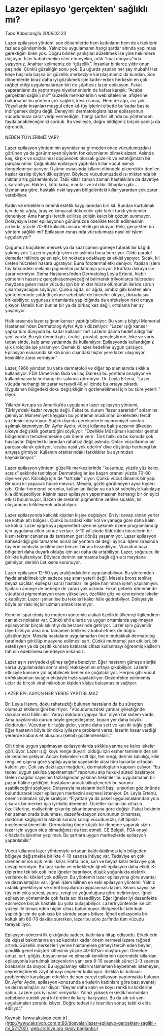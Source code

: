 # Lazer epilasyo 'gerçekten' sağlıklı mı?

*Tuba Kabacaoğlu 2009.02.23*

<div class="pNewsDetailMainContent ctx_content" itemprop="articleBody">
 Lazer epilasyon yöntemi son dönemlerde hem kadınların hem de erkeklerin fazlaca gündeminde. Yalnız bu uygulamanın hangi şartlar altında yapılması gerektiğini bilen yok. Doğru bilinen yanlışları düzeltmek ise yine hekimlere düşüyor.   İster kabul edelim ister etmeyelim, artık “imaj dünyası”nda yaşıyoruz. Anahtar kelimemiz de “güzellik”. İnsanlar binlerce yıldır onun peşinde. Çünkü güzelliğin sonu yok. Bu uğurda yapılan her şey mubah! Her köşe başında başka bir güzellik merkeziyle karşılaşmamız da bundan. Son dönemlerde biraz daha iyi gözükmek için kadın-erkek herkesin en çok rağbet ettiği uygulamalardan biri de şüphesiz lazer epilasyon. Fakat yaptıranların da yaptırmaya niyetlenenlerin de kafası karışık: “Acaba gerçekten sağlıklı mı?” Güzellik merkezlerinin web sitelerine, afişlerine bakarsanız bu yöntem çok sağlıklı, kesin sonuç. Hem de ağrı, acı yok. Yüzyıllardır insanları meşgul eden kıl-tüy işlerini elbette bu kadar basite indirgemek doğru değil. Deneyimli dermatologlara lazer epilasyonun vücudumuza zarar verip vermediğini, hangi şartlar altında bu yöntemden faydalanabileceğimizi sorduk. Bu vesileyle, doğru bildiğimiz birçok yanlışı da öğrendik…
 <br/>
 <br/>
 NEDEN TÜYLERİMİZ VAR?
 <br/>
 <br/>
 Lazer epilasyon yönteminin ayrıntılarına girmeden önce vücudumuzdaki görünen ya da görünmeyen tüylerin fonksiyonlarını bilmek elzem. Aslında kaş, kirpik ve saçlarımızı düşünecek olursak güzellik ve estetiğimizin bir parçası onlar. Çoğunlukla epilasyon yaptırılan kıllar vücut ısımızı dengelemeye yarıyor. Üşüme esnasında kılların dibindeki piloerektör denilen kaslar kasılıp tüyleri dikleştiriyor. Böylece vücudumuzdaki ısı miktarında bir miktar artış gözlemleniyor. Tabii kıllar zaman zaman hastalıklara da davetiye çıkarabiliyor. Bakteri, kötü koku, mantar ve kıl dibi iltihapları gibi... Uzmanlara göre, hastalık riski taşıyan bölgelerdeki kıllar yarardan çok zarar verebiliyor.
 <br/>
 <br/>
 Kadın ve erkeklerin önemli estetik kaygılarından biri kıl. Bundan kurtulmak için de sir ağda, tıraş ve kimyasal dökücüler gibi farklı farklı yöntemler deneniyor. Ama hangisi tercih edilirse edilsin kalıcı bir çözüm sunmuyor. Dolayısıyla lazer epilasyonun günümüzde özellikle tercih edilmesinin ardında, yüzde 70-80 kalıcılık unsuru etkili gözüküyor. Peki, gerçekten bu yöntem sağlıklı mı? Epilasyon esnasında vücudumuza nasıl bir işlem uygulanıyor?
 <br/>
 <br/>
 Çoğumuz küçükken mercek ya da saat camını güneşe tutarak bir kâğıdı yakmışızdır. Lazerin yaptığı işlem de aslında buna benziyor. Cilde paralel demetler hâlinde gelen ışık, bir noktada odaklaşıp ısı etkisi yapıyor. Sıcak, kıl üreten hücreleri hasara uğratıyor. Buna fototermal etki deniyor. Yapılan işlem tüy kökündeki melanin pigmentini patlatmaya yarıyor. Etraftaki dokuya ise zarar vermiyor. Sema Hastanesi’nden Dermatolog Leyla Ertenü, hiçbir yöntemin hasarsız gerçekleşemeyeceğini belirterek trilyonlarca hücreden meydana gelen insan vücudu için bir miktar hücre ölümünün ileride sorun çıkarmayacağını söylüyor. Çünkü ağda, sir ağda, cımbız gibi kökten alım yöntemlerinde şiddetli çekme sebebiyle de hücreler ölüyor, dokuda sıvı birikebiliyor, uygunsuz ortamlarda yapıldığında da enfeksiyon riski ortaya çıkıyor. Üstelik tüm bunlar bir ya da birkaç kez değil, ortalama her ay yaşanıyor.
 <br/>
 <br/>
 Halk arasında lazer ışığının kanser yaptığı biliniyor. Bu yanlış bilgiyi Memorial Hastanesi’nden Dermatolog Ayfer Aydın düzeltiyor: “Lazer ışığı kanser yapsa tüm dünyada bu kadar kullanılır mı? Lazerin daima hedef aldığı ‘bir şey’ vardır. Bu ışık demeti göz, üroloji, prostat, gençleştirme, leke ve varis tedavisinde, kalp ameliyatlarında da kullanılıyor. Epilasyonda kullandığınız ışık ürolojide işe yaramıyor. Demek ki lazer hedefine uygun çalışıyor. Epilasyon esnasında kıl kökünün dışındaki hiçbir yere lazer ulaşmıyor, kesinlikle zarar vermiyor.”
 <br/>
 <br/>
 Lazer, 1960 yılından bu yana dermatoloji ve diğer tıp alanlarında sıklıkla  kullanılıyor. FDA (Amerikan Gıda ve İlaç Dairesi) bu yöntemi onaylıyor ve kullanılmasında herhangi bir sakınca görmüyor. Dr. Leyla Ertenü, “Lazer vücuda herhangi bir zarar verseydi 48 yıl içinde bu ortaya çıkardı. Uygulanan bölgedeki doku değişikliğinin gözlenebilmesi için bu süre yeterli.” diyor.
 <br/>
 <br/>
 Yıllardır Avrupa ve Amerika’da uygulanan lazer epilasyon yöntemi, Türkiye’deki kadar revaçta değil. Fakat bu durum “lazer zararlıdır” anlamına gelmiyor. Mahremiyet kaygıları bu yöntemin müslüman ülkelerdeki tercih yüzdesini düşürüyor. Sağlık dışında gerekçelerle mahremiyet sınırları aşılmak istenmiyor. Dr. Ayfer Aydın, vücut kıllarına bakış açısının ülkeden ülkeye değişiklik gösterdiğini söylüyor: “Özellikle Müslüman kadınlar genital bölgelerinin temizlenmesine çok önem verir. Türk halkı da bu konuda çok hassastır. Diğerleri kıllarından rahatsız değil aslında. Onları vücutlarının bir parçası olarak görüyor, ‘acaba nasıl yok ederim’ diye düşünüp herhangi bir arayışa girmiyor. Kullanım oranlarındaki farklılıklar bu ayrıntıdan kaynaklanıyor.”
 <br/>
 <br/>
 Lazer epilasyon yöntemi güzellik merkezlerinde “kusursuz, yüzde yüz kalıcı, acısız” şeklinde tanıtılıyor. Dermatologlar ise başarı oranını yüzde 70-80 diye veriyor. Kalıcılığı için de “tartışılır” diyor. Çünkü vücut dinamik bir yapı. Bir sürü kıl yapacak hücre mevcut. Mesela, gözle görülmeyen ayva tüyleri gibi. Onlar hormonel sorunlar, kullanılan ilaçlar ya da kist sebebiyle kalınlaşıp kıla dönüşebiliyor. Kişinin lazer epilasyon yaptırmasının herhangi bir önleyici etkisi bulunmuyor. Bazen de melanin pigmentine verilen sıcaklık, kıl oluşumunu tetikleyerek artırabiliyor.
 <br/>
 <br/>
 Lazer epilasyonda kalıcılık kişiden kişiye değişiyor. En iyi cevap alınan yerler ise koltuk altı bölgesi. Çünkü buradaki kıllar kol ve yanağa göre daha kalın ve köklü. Lazer ışığı koyu pigmentleri üzerine çekmek üzere programlandığı için uygulama etkin sonuç veriyor. 5-10 yıl içinde öldürülen hücrelerin bir kısmı tekrar canlansa da tamamen geri dönüş yaşanmıyor. Lazer epilasyon bahsedildiği gibi tamamen acısız bir yöntem de değil ayrıca. İşlem sırasında tüylerin cımbızla çekilmesine benzer bir acı hissediliyor. Vücudun bazı bölgeleri daha duyarlı olduğu için acı daha da artabiliyor. Lazer, soğutucu ile birlikte kullanılıyor. Böylece derinin ısınmasına bağlı ağrı-acı meydana gelmiyor, derinin üst kısmı korunuyor.
 <br/>
 <br/>
 Lazer epilasyon 12-50 yaş aralığındakilere uygulanabiliyor. Bu yöntemden faydalanabilmek için sadece yaş sınırı yeterli değil. Mesela bronz tenliler, beyaz saçlılar, epilepsi (sara) hastaları ile gebe hanımlara işlem yapılamıyor. Işınların anneye de bebeğe de zararı yok aslında. Fakat gebelik döneminde vücuttaki pigmentasyon oranı yükseliyor, özellikle göz ve çevresinde lekeler çıkabiliyor. Lazer ışınları ise bu lekeleri kalıcı hâle getirebiliyor.  Dolayısıyla böyle bir riski hiçbir uzman almak istemiyor.
 <br/>
 <br/>
 Kendini ispat etmiş bu modern yöntemle alakalı özellikle ülkemizi ilgilendiren can alıcı noktalar var. Çünkü ehil ellerde ve uygun ortamlarda yapılmayan epilasyonlar birçok sıkıntıyı da beraberinde getiriyor. Lazer ışını güvenilir diye biliniyor ama onu tamamen tehlikesiz kabul etmek de doğru gözükmüyor. Mesela hastaların uygulamadan önce muhakkak dermatolog tarafından görülüp muayene edilmesi şart. Çünkü muhtemel yan etkileri, bir estetisyen ya da çeşitli kurslara katılarak cihazı kullanmayı öğrenmiş kişilerin tahmin edebilmesi neredeyse imkânsız.
 <br/>
 <br/>
 Lazer aşırı seviyedeki güneş ışığına benziyor. Eğer hastanın güneşe alerjisi varsa uygulamadan sonra alerji reaksiyonları ortaya çıkabiliyor. Lazerin etkisiyle kansere yol açabilecek benler de çoğalabiliyor. Herpes gibi vücut enfeksiyonları sıcağın etkisiyle hızla yayılabiliyor. Dezenfekte edilmemiş uçlar da birçok viral mikrobun kişiden kişiye bulaşmasını sağlıyor.
 <br/>
 <br/>
 LAZER EPİLASYON HER YERDE YAPTIRILMAZ
 <br/>
 <br/>
 Dr. Leyla Hanım, doku rahatsızlığı bulunan hastaların da bu süreçten olumsuz etkilendiğini belirtiyor: “Vücudumuzdaki yaralar iyileştiğinde dokular eski hâlini alır. Yarayı dolduran yapıya ‘dur’ diyen bir sistem vardır. Ama bazılarında durum böyle gerçekleşmez, kopan yer daha büyük doldurulur. Vücuttan bir tuğla gider, yerine daha sert ve katı iki tuğla gelir. Eğer hastanın böyle bir doku iyileşme problemi varsa; lazerin hasar verdiği yerlerde kabarık et  oluşumu (keloit) gözlemlenebilir.”
 <br/>
 <br/>
 Cilt tipine uygun yapılmayan epilasyonlarda sıklıkla yanma ve kalıcı lekeler görülüyor. Lazer ışığı koyu renge duyarlı olduğu için esmer tenlilerin derisini de kendine çekiyor. Ancak hekimlerin cilt tipi, ten rengi, derinin kalınlığı, kılın rengi ve çapına göre yaptığı ayarlar sayesinde olası tüm hasarlar ortadan kaldırılıyor. Çok sayıdaki lazer mağduru, dermatologların kapısını çalıyor; “bu tedavi uygun şekilde yapılmamıştır” raporunu alıp hukuki süreci başlatıyor. Gelen mağdur sayısının fazlalığından yakınan hekimler bu uygulamanın bir pazar hâline geldiğini, hastaların ancak bilinçlenerek bu sorunu aşabileceğini söylüyor. Dolayısıyla hastaların belli başlı unsurları göz önünde bulundurarak lazer epilasyon merkezini seçmesi isteniyor. Dr. Leyla Ertenü, önemli noktaları şöyle sıralıyor: “Fiyattan ya da paket uygulamalarından yola çıkarak bir merkez için iyi-kötü denemez. Ücretler kullanılan cihazın özelliklerine, maliyetinin çıkarılıp çıkarılmamasına göre değişir. Fakat hekimin her zaman orada bulunması, dezenfektasyon sorununun olmaması, doktorun sağlığınızla alakalı sorular sorup vücudunuzu, cilt tipinizi incelemesi önemlidir. Dermatolog önce küçük bir deneme yaparak sizin lazer için uygun olup olmadığınızı da test etmeli. CE Belgeli, FDA onaylı cihazlarla işlemler yapılmalı. Bu şartlara uygun merkezlerde epilasyon yaptırılabilir.”
 <br/>
 <br/>
 Vücut kıllarının lazer yöntemiyle ortadan kaldırılabilmesi için bölgeden bölgeye değişmekle birlikte 4-10 seansa ihtiyaç var. Tedaviye en çok direnenler ise açık renkli kıllar. Hatta ince, sarı ve beyaz kıllar tedaviye çok cevap vermiyor. Bu tarz kadın ve erkeklerde iğneli epilasyon daha etkili. Kıl diplerine tek tek çok ince iğneler batırılıyor,  düşük yoğunlukta elektrik verilerek kıl kökleri yok ediliyor. Bu yöntemin lazer epilasyona göre avantaj ve dezavantajları var. İğneli işlem bilinen en eski epilasyon yöntemi. Yalnız ustalık gerektiriyor ve steril koşullarda uygulanması lazım. Seans sayısı ise tüylerin çıkış süresi, yapısı, rengi ve yoğunluğuna göre belirleniyor. İğneli epilasyon yönteminde çok fazla acı hissediliyor. Eğer iğneler iyi dezenfekte edilmezse birçok hastalık bu yolla bulaşabiliyor. Lazerli yöntemde ise cilt yüzeyi ile temas eden hiçbir cihaz bulunmuyor. Bölgesel kıl tahribatı yapıldığı için de çok kısa bir sürede seans bitiyor. İğneli epilasyonla bir koltuk altı 60-70 dakika sürerken, lazer bu süre zarfında tüm vücudu tarayabiliyor.
 <br/>
 <br/>
 Epilasyon yöntemi ilk çıktığında sadece kadınlara hitap ediyordu. Erkeklerin de kişisel bakımlarına en az kadınlar kadar önem vermesi lazere rağbeti artırdı. Güzellik merkezleri yerine hastanelere gitmeyi tercih eden beyler, şimdilik genel müşteri kitlesinin yüzde 40-50’sini oluşturuyor. Genelde omuz, sırt, göğüs, boyun-ense ve elmacık kemiklerinin üzerindeki kıllardan epilasyonla kurtulmak isteyenlerin yanı sıra 8-10 seanslık süreci 2-3 seansta bırakanlar da oluyor. Bu uygulamayı kıllarını tamamen kaybetmek istemeyen, seyrekleştirerek zayıflatmayı seçenler kullanıyor. Sıklıkla kıl batması problemiyle karşılaşan erkekler de son çareyi epilasyon yaptırmakta buluyor. Dr. Ayfer Aydın, epilasyon konusunda erkelerin kadınlara göre bazı avantaj ve dezavantajları var diyor:  “Beyler daha kalın ve koyu renkli kıl köklerine sahip. Lazere çok iyi yanıt veriyorlar. Yalnız yüksek erkeklik hormonları sebebiyle sürekli yeni kıl üretimi ile karşı karşıyalar. Bu da sık sık yeni uygulamaları zorunlu kılıyor. Doğru tedavi ile istenilen sonuç tabii ki elde ediliyor.”
 <br/>
</div>


Kaynak: [www.aksiyon.com.tr](http://www.aksiyon.com.tr:80/dosyalar/lazer-epilasyo-gercekten-saglikli-mi_521702), [web.archive.org (arşiv bağlantısı)](http://web.archive.org/web/20151029152336/http://www.aksiyon.com.tr:80/dosyalar/lazer-epilasyo-gercekten-saglikli-mi_521702)
